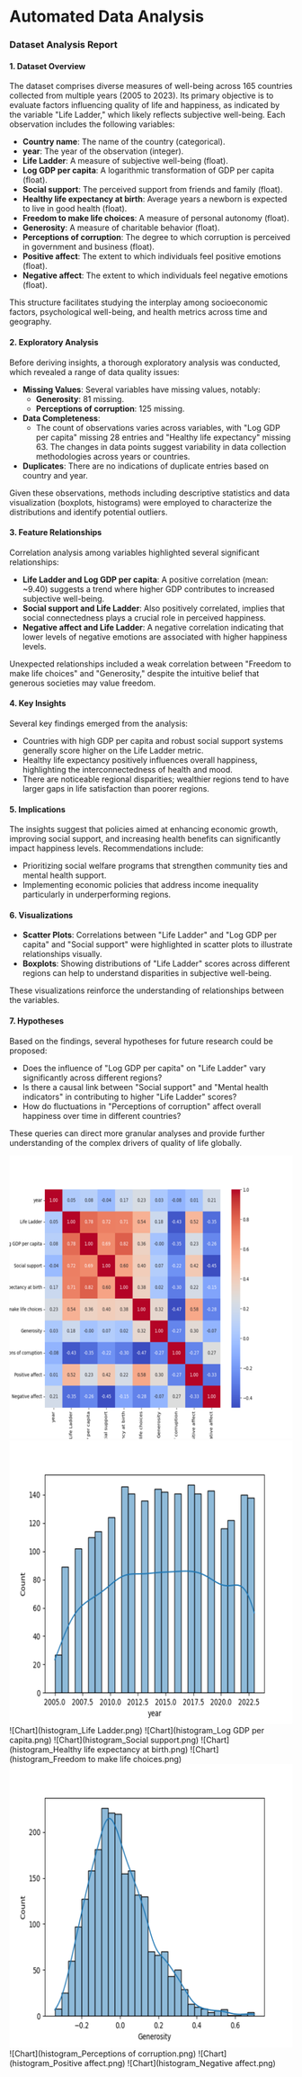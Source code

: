 # Automated Data Analysis

### Dataset Analysis Report

#### 1. Dataset Overview
The dataset comprises diverse measures of well-being across 165 countries collected from multiple years (2005 to 2023). Its primary objective is to evaluate factors influencing quality of life and happiness, as indicated by the variable "Life Ladder," which likely reflects subjective well-being. Each observation includes the following variables: 

- **Country name**: The name of the country (categorical).
- **year**: The year of the observation (integer).
- **Life Ladder**: A measure of subjective well-being (float).
- **Log GDP per capita**: A logarithmic transformation of GDP per capita (float).
- **Social support**: The perceived support from friends and family (float).
- **Healthy life expectancy at birth**: Average years a newborn is expected to live in good health (float).
- **Freedom to make life choices**: A measure of personal autonomy (float).
- **Generosity**: A measure of charitable behavior (float).
- **Perceptions of corruption**: The degree to which corruption is perceived in government and business (float).
- **Positive affect**: The extent to which individuals feel positive emotions (float).
- **Negative affect**: The extent to which individuals feel negative emotions (float).

This structure facilitates studying the interplay among socioeconomic factors, psychological well-being, and health metrics across time and geography.

#### 2. Exploratory Analysis
Before deriving insights, a thorough exploratory analysis was conducted, which revealed a range of data quality issues:

- **Missing Values**: Several variables have missing values, notably:
  - **Generosity**: 81 missing.
  - **Perceptions of corruption**: 125 missing.
- **Data Completeness**: 
  - The count of observations varies across variables, with "Log GDP per capita" missing 28 entries and "Healthy life expectancy" missing 63. The changes in data points suggest variability in data collection methodologies across years or countries.
- **Duplicates**: There are no indications of duplicate entries based on country and year.
  
Given these observations, methods including descriptive statistics and data visualization (boxplots, histograms) were employed to characterize the distributions and identify potential outliers.

#### 3. Feature Relationships
Correlation analysis among variables highlighted several significant relationships:

- **Life Ladder and Log GDP per capita**: A positive correlation (mean: ~9.40) suggests a trend where higher GDP contributes to increased subjective well-being.
- **Social support and Life Ladder**: Also positively correlated, implies that social connectedness plays a crucial role in perceived happiness.
- **Negative affect and Life Ladder**: A negative correlation indicating that lower levels of negative emotions are associated with higher happiness levels.

Unexpected relationships included a weak correlation between "Freedom to make life choices" and "Generosity," despite the intuitive belief that generous societies may value freedom.

#### 4. Key Insights
Several key findings emerged from the analysis:

- Countries with high GDP per capita and robust social support systems generally score higher on the Life Ladder metric.
- Healthy life expectancy positively influences overall happiness, highlighting the interconnectedness of health and mood.
- There are noticeable regional disparities; wealthier regions tend to have larger gaps in life satisfaction than poorer regions.

#### 5. Implications
The insights suggest that policies aimed at enhancing economic growth, improving social support, and increasing health benefits can significantly impact happiness levels. Recommendations include:

- Prioritizing social welfare programs that strengthen community ties and mental health support.
- Implementing economic policies that address income inequality particularly in underperforming regions.

#### 6. Visualizations
- **Scatter Plots**: Correlations between "Life Ladder" and "Log GDP per capita" and "Social support" were highlighted in scatter plots to illustrate relationships visually.
- **Boxplots**: Showing distributions of "Life Ladder" scores across different regions can help to understand disparities in subjective well-being.

These visualizations reinforce the understanding of relationships between the variables.

#### 7. Hypotheses
Based on the findings, several hypotheses for future research could be proposed:
- Does the influence of "Log GDP per capita" on "Life Ladder" vary significantly across different regions?
- Is there a causal link between "Social support" and "Mental health indicators" in contributing to higher "Life Ladder" scores?
- How do fluctuations in "Perceptions of corruption" affect overall happiness over time in different countries?

These queries can direct more granular analyses and provide further understanding of the complex drivers of quality of life globally.

![Chart](correlation_heatmap.png)
![Chart](histogram_year.png)
![Chart](histogram_Life Ladder.png)
![Chart](histogram_Log GDP per capita.png)
![Chart](histogram_Social support.png)
![Chart](histogram_Healthy life expectancy at birth.png)
![Chart](histogram_Freedom to make life choices.png)
![Chart](histogram_Generosity.png)
![Chart](histogram_Perceptions of corruption.png)
![Chart](histogram_Positive affect.png)
![Chart](histogram_Negative affect.png)
